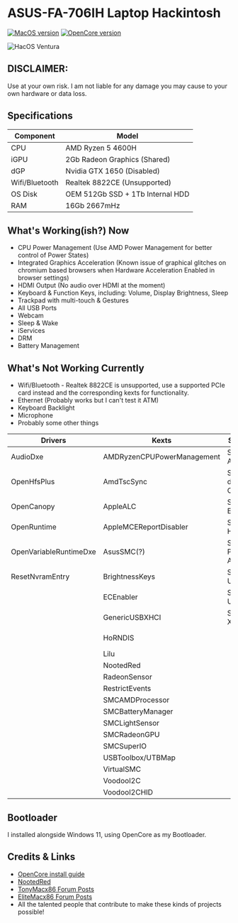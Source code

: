 # ASUS-FA-706IH Laptop Hackintosh

[![MacOS version](https://img.shields.io/badge/Ventura-13.5.1-informational.svg)](https://www.apple.com/macos) [![OpenCore version](https://img.shields.io/badge/OpenCore-0.9.4-informational.svg)](https://github.com/acidanthera/OpenCorePkg)

![HacOS Ventura](https://github.com/Ragnarok93/ASUS-F17-Ryzentosh/blob/main/Screenshot%202023-08-26.png?raw=true)

## DISCLAIMER:
Use at your own risk. I am not liable for any damage you may cause to your own hardware or data loss.

## Specifications

| Component      | Model                               |
|----------------|-------------------------------------|  
|CPU             | AMD Ryzen 5 4600H                   |
|iGPU            | 2Gb Radeon Graphics (Shared)        |
|dGP             | Nvidia GTX 1650 (Disabled)          |
|Wifi/Bluetooth  | Realtek 8822CE (Unsupported)        |
|OS Disk         | OEM 512Gb SSD + 1Tb Internal HDD    |
|RAM             | 16Gb 2667mHz                        |

## What's Working(ish?) Now

* CPU Power Management (Use AMD Power Management for better control of Power States)
* Integrated Graphics Acceleration (Known issue of graphical glitches on chromium based browsers when Hardware Acceleration Enabled in browser settings)
* HDMI Output (No audio over HDMI at the moment)
* Keyboard & Function Keys, including: Volume, Display Brightness, Sleep
* Trackpad with multi-touch & Gestures
* All USB Ports
* Webcam 
* Sleep & Wake
* iServices
* DRM
* Battery Management

## What's Not Working Currently

* Wifi/Bluetooth - Realtek 8822CE is unsupported, use a supported PCIe card instead and the corresponding kexts for functionality.
* Ethernet (Probably works but I can't test it ATM) 
* Keyboard Backlight 
* Microphone
* Probably some other things

| Drivers                | Kexts                      | SSDTs               | Patchers, etc              |
|------------------------|----------------------------|---------------------|----------------------------|
|AudioDxe                |AMDRyzenCPUPowerManagement  |SSDT-ALS0            | SSDTtime                   |
|OpenHfsPlus             |AmdTscSync                  |SSDT-dGPU-Off        | AMD Vanilla Patches        |
|OpenCanopy              |AppleALC                    |SSDT-EC              | CPU-Name Tool              |
|OpenRuntime             |AppleMCEReportDisabler      |SSDT-HPET            | SmokelessUMAF for 2Gb VRAM |
|OpenVariableRuntimeDxe  |AsusSMC(?)                  |SSDT-PLUG-ALT        | GenSMBIOS                  |
|ResetNvramEntry         |BrightnessKeys              |SSDT-USBX            | Dreams in Verbose          |
|                        |ECEnabler                   |SSDT-USBX            | 3 Days of Troubleshooting  |
|                        |GenericUSBXHCI              |SSDT-XOSI            | 4+ Pots of Coffee          |
|                        |HoRNDIS                     |                     | A large part of my sanity  |
|                        |Lilu                        |                     |                            | 
|                        |NootedRed                   |                     |                            |
|                        |RadeonSensor                |                     |                            |
|                        |RestrictEvents              |                     |                            |
|                        |SMCAMDProcessor             |                     |                            |
|                        |SMCBatteryManager           |                     |                            |
|                        |SMCLightSensor              |                     |                            |
|                        |SMCRadeonGPU                |                     |                            |
|                        |SMCSuperIO                  |                     |                            |
|                        |USBToolbox/UTBMap           |                     |                            |
|                        |VirtualSMC                  |                     |                            |
|                        |VoodooI2C                   |                     |                            |
|                        |VoodooI2CHID                |                     |                            |

## Bootloader
I installed alongside Windows 11, using OpenCore as my Bootloader. 

## Credits & Links
* [OpenCore install guide](https://dortania.github.io/OpenCore-Install-Guide)
* [NootedRed](https://nootinc.github.io/)
* [TonyMacx86 Forum Posts](https://www.tonymacx86.com/)
* [EliteMacx86 Forum Posts](https://elitemacx86.com/)
* All the talented people that contribute to make these kinds of projects possible! 





